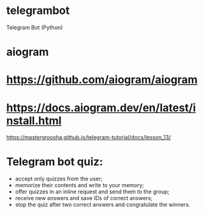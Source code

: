 # telegrambot
Telegram Bot (Python)

# aiogram 
# https://github.com/aiogram/aiogram
# https://docs.aiogram.dev/en/latest/install.html

https://mastergroosha.github.io/telegram-tutorial/docs/lesson_13/
# Telegram bot quiz:
 - accept only quizzes from the user;
 - memorize their contents and write to your memory;
 - offer quizzes in an inline request and send them to the group;
 - receive new answers and save IDs of correct answers;
 - stop the quiz after two correct answers and congratulate the winners.

